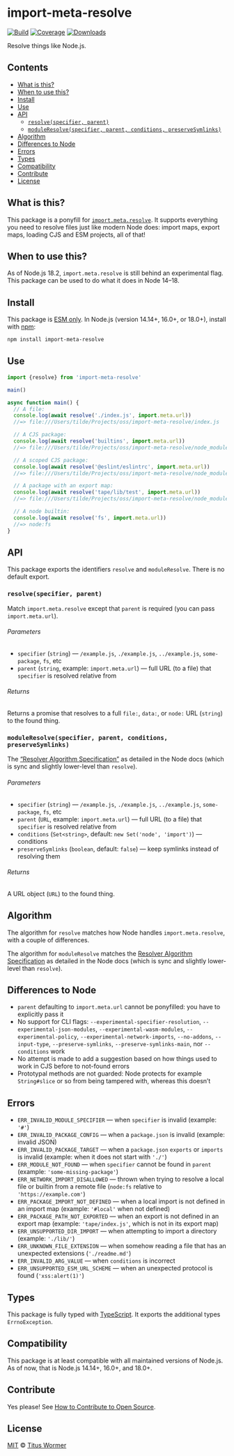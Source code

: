 # import-meta-resolve

[![Build][build-badge]][build]
[![Coverage][coverage-badge]][coverage]
[![Downloads][downloads-badge]][downloads]

Resolve things like Node.js.

## Contents

*   [What is this?](#what-is-this)
*   [When to use this?](#when-to-use-this)
*   [Install](#install)
*   [Use](#use)
*   [API](#api)
    *   [`resolve(specifier, parent)`](#resolvespecifier-parent)
    *   [`moduleResolve(specifier, parent, conditions, preserveSymlinks)`](#moduleresolvespecifier-parent-conditions-preservesymlinks)
*   [Algorithm](#algorithm)
*   [Differences to Node](#differences-to-node)
*   [Errors](#errors)
*   [Types](#types)
*   [Compatibility](#compatibility)
*   [Contribute](#contribute)
*   [License](#license)

## What is this?

This package is a ponyfill for [`import.meta.resolve`][resolve].
It supports everything you need to resolve files just like modern Node does:
import maps, export maps, loading CJS and ESM projects, all of that!

## When to use this?

As of Node.js 18.2, `import.meta.resolve` is still behind an experimental flag.
This package can be used to do what it does in Node 14–18.

## Install

This package is [ESM only][esm].
In Node.js (version 14.14+, 16.0+, or 18.0+), install with [npm][]:

```sh
npm install import-meta-resolve
```

## Use

```js
import {resolve} from 'import-meta-resolve'

main()

async function main() {
  // A file:
  console.log(await resolve('./index.js', import.meta.url))
  //=> file:///Users/tilde/Projects/oss/import-meta-resolve/index.js

  // A CJS package:
  console.log(await resolve('builtins', import.meta.url))
  //=> file:///Users/tilde/Projects/oss/import-meta-resolve/node_modules/builtins/index.js

  // A scoped CJS package:
  console.log(await resolve('@eslint/eslintrc', import.meta.url))
  //=> file:///Users/tilde/Projects/oss/import-meta-resolve/node_modules/@eslint/eslintrc/lib/index.js

  // A package with an export map:
  console.log(await resolve('tape/lib/test', import.meta.url))
  //=> file:///Users/tilde/Projects/oss/import-meta-resolve/node_modules/tape/lib/test.js

  // A node builtin:
  console.log(await resolve('fs', import.meta.url))
  //=> node:fs
}
```

## API

This package exports the identifiers `resolve` and `moduleResolve`.
There is no default export.

### `resolve(specifier, parent)`

Match `import.meta.resolve` except that `parent` is required (you can pass
`import.meta.url`).

###### Parameters

*   `specifier` (`string`)
    — `/example.js`, `./example.js`, `../example.js`, `some-package`, `fs`, etc
*   `parent` (`string`, example: `import.meta.url`)
    — full URL (to a file) that `specifier` is resolved relative from

###### Returns

Returns a promise that resolves to a full `file:`, `data:`, or `node:` URL
(`string`) to the found thing.

### `moduleResolve(specifier, parent, conditions, preserveSymlinks)`

The [“Resolver Algorithm Specification”][algo] as detailed in the Node docs
(which is sync and slightly lower-level than `resolve`).

###### Parameters

*   `specifier` (`string`)
    — `/example.js`, `./example.js`, `../example.js`, `some-package`, `fs`, etc
*   `parent` (`URL`, example: `import.meta.url`)
    — full URL (to a file) that `specifier` is resolved relative from
*   `conditions` (`Set<string>`, default: `new Set('node', 'import')`)
    — conditions
*   `preserveSymlinks` (`boolean`, default: `false`)
    — keep symlinks instead of resolving them

###### Returns

A URL object (`URL`) to the found thing.

## Algorithm

The algorithm for `resolve` matches how Node handles `import.meta.resolve`, with
a couple of differences.

The algorithm for `moduleResolve` matches the [Resolver Algorithm
Specification][algo] as detailed in the Node docs (which is sync and slightly
lower-level than `resolve`).

## Differences to Node

*   `parent` defaulting to `import.meta.url` cannot be ponyfilled: you have to
    explicitly pass it
*   No support for CLI flags: `--experimental-specifier-resolution`,
    `--experimental-json-modules`, `--experimental-wasm-modules`,
    `--experimental-policy`, `--experimental-network-imports`, `--no-addons`,
    `--input-type`, `--preserve-symlinks`,
    `--preserve-symlinks-main`, nor `--conditions` work
*   No attempt is made to add a suggestion based on how things used to work in
    CJS before to not-found errors
*   Prototypal methods are not guarded: Node protects for example `String#slice`
    or so from being tampered with, whereas this doesn’t

## Errors

*   `ERR_INVALID_MODULE_SPECIFIER`
    — when `specifier` is invalid (example: `'#'`)
*   `ERR_INVALID_PACKAGE_CONFIG`
    — when a `package.json` is invalid (example: invalid JSON)
*   `ERR_INVALID_PACKAGE_TARGET`
    — when a `package.json` `exports` or `imports` is invalid (example: when it
    does not start with `'./'`)
*   `ERR_MODULE_NOT_FOUND`
    — when `specifier` cannot be found in `parent` (example: `'some-missing-package'`)
*   `ERR_NETWORK_IMPORT_DISALLOWED`
    — thrown when trying to resolve a local file or builtin from a remote file
    (`node:fs` relative to `'https://example.com'`)
*   `ERR_PACKAGE_IMPORT_NOT_DEFINED`
    — when a local import is not defined in an import map (example: `'#local'`
    when not defined)
*   `ERR_PACKAGE_PATH_NOT_EXPORTED`
    — when an export is not defined in an export map (example: `'tape/index.js'`,
    which is not in its export map)
*   `ERR_UNSUPPORTED_DIR_IMPORT`
    — when attempting to import a directory (example: `'./lib/'`)
*   `ERR_UNKNOWN_FILE_EXTENSION`
    — when somehow reading a file that has an unexpected extensions (`'./readme.md'`)
*   `ERR_INVALID_ARG_VALUE`
    — when `conditions` is incorrect
*   `ERR_UNSUPPORTED_ESM_URL_SCHEME`
    — when an unexpected protocol is found (`'xss:alert(1)'`)

## Types

This package is fully typed with [TypeScript][].
It exports the additional types `ErrnoException`.

## Compatibility

This package is at least compatible with all maintained versions of Node.js.
As of now, that is Node.js 14.14+, 16.0+, and 18.0+.

## Contribute

Yes please!
See [How to Contribute to Open Source][contribute].

## License

[MIT][license] © [Titus Wormer][author]

<!-- Definitions -->

[build-badge]: https://github.com/wooorm/import-meta-resolve/workflows/main/badge.svg

[build]: https://github.com/wooorm/import-meta-resolve/actions

[coverage-badge]: https://img.shields.io/codecov/c/github/wooorm/import-meta-resolve.svg

[coverage]: https://codecov.io/github/wooorm/import-meta-resolve

[downloads-badge]: https://img.shields.io/npm/dm/import-meta-resolve.svg

[downloads]: https://www.npmjs.com/package/import-meta-resolve

[npm]: https://docs.npmjs.com/cli/install

[license]: license

[author]: https://wooorm.com

[esm]: https://gist.github.com/sindresorhus/a39789f98801d908bbc7ff3ecc99d99c

[typescript]: https://www.typescriptlang.org

[contribute]: https://opensource.guide/how-to-contribute/

[algo]: https://nodejs.org/dist/latest-v14.x/docs/api/esm.html#esm_resolver_algorithm

[resolve]: https://nodejs.org/api/esm.html#esm_import_meta_resolve_specifier_parent
